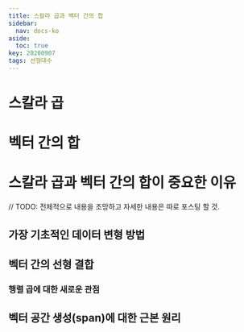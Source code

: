 ```yaml
---
title: 스칼라 곱과 벡터 간의 합
sidebar:
  nav: docs-ko
aside:
  toc: true
key: 20200907
tags: 선형대수
---
```


# 스칼라 곱

# 벡터 간의 합

# 스칼라 곱과 벡터 간의 합이 중요한 이유

// TODO: 전체적으로 내용을 조망하고 자세한 내용은 따로 포스팅 할 것.

## 가장 기초적인 데이터 변형 방법

## 벡터 간의 선형 결합

### 행렬 곱에 대한 새로운 관점

## 벡터 공간 생성(span)에 대한 근본 원리

